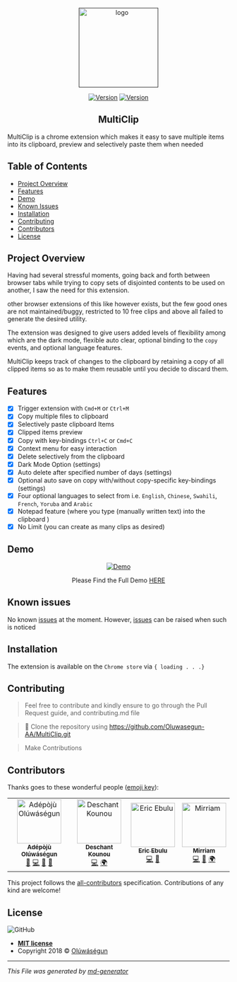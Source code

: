 <p align="center">
  <a href="" target="">
    <img width="180" height="180" src="https://user-images.githubusercontent.com/25525765/65596963-52483e00-df98-11e9-8572-a9a27c7faf8d.png" alt="logo">
  </a>
</p>

<p align="center">
<a href="https://codeclimate.com/github/Oluwasegun-AA/MultiClip/maintainability"><img src="https://api.codeclimate.com/v1/badges/c760dd1c8f7c08058e89/maintainability" alt="Version"></a>
<a href="#contributors"><img src="https://img.shields.io/badge/all_contributors-4-orange.svg?style=flat-square" alt="Version"></a>
</p>

<h2 align="center">MultiClip</h2>
MultiClip is a chrome extension which makes it easy to save multiple items into its clipboard, preview and selectively paste them when needed

## Table of Contents
* [Project Overview](#Project-Overview)
* [Features](#Features)
* [Demo](#demo)
* [Known Issues](#Known-issues)
* [Installation](#Installation)
* [Contributing](#contributing)
* [Contributors](#Contributors)
* [License](#License)

## Project Overview
Having had several stressful moments, going back and forth between browser tabs while trying to copy sets of disjointed contents to be used on another, I saw the need for this extension.

other browser extensions of this like however exists, but the few good ones are not maintained/buggy, restricted to 10 free clips and above all failed to generate the desired utility.

The extension was designed to give users added levels of flexibility among which are the dark mode, flexible auto clear, optional binding to the `copy` events, and optional language features.

MultiClip keeps track of changes to the clipboard by retaining a copy of all clipped items so as to make them reusable until you decide to discard them.


## Features
- [x] Trigger extension with `Cmd+M` or `Ctrl+M`
- [x] Copy multiple files to clipboard
- [x] Selectively paste clipboard Items
- [x] Clipped items preview
- [x] Copy with key-bindings `Ctrl+C`  or `Cmd+C`
- [x] Context menu for easy interaction
- [x] Delete selectively from the clipboard
- [x] Dark Mode Option (settings)
- [x] Auto delete after specified number of days (settings)
- [x] Optional auto save on copy with/without copy-specific key-bindings (settings)
- [x] Four optional languages to select from i.e. `English`, `Chinese`, `Swahili`, `French`, `Yoruba` and `Arabic`
- [x] Notepad feature (where you type (manually written text) into the clipboard )
- [x] No Limit (you can create as many clips as desired)

## Demo
<p align="center">
  <a href="" target="">
    <img src="https://user-images.githubusercontent.com/25525765/65558184-0795da00-df36-11e9-8b48-b064d4d42082.gif" alt="Demo">
  </a>
    <p align="center" target="_blank">Please Find the Full Demo <a href="https://youtu.be/uYmcyTXQeE4" target="_blank" >HERE</a></p>
</p>

## Known issues
No known [issues](https://github.com/Oluwasegun-AA/MultiClip/issues) at the moment. However, [issues](https://github.com/Oluwasegun-AA/MultiClip/issues) can be raised when such is noticed

## Installation
The extension is available on the `Chrome store` via `{ loading . . .}`

## Contributing
>  Feel free to contribute and kindly ensure to go through the Pull Request guide, and contributing.md file

>  👯 Clone the repository using https://github.com/Oluwasegun-AA/MultiClip.git

> Make Contributions

## Contributors
Thanks goes to these wonderful people ([emoji key](https://allcontributors.org/docs/en/emoji-key)):

<!-- ALL-CONTRIBUTORS-LIST:START - Do not remove or modify this section -->
<!-- prettier-ignore -->
<table><tr><td align="center"><a href="https://github.com/Oluwasegun-AA"><img src="https://avatars0.githubusercontent.com/u/25525765?v=4" width="100px;" alt="Adépòjù Olúwáségun"/><br /><sub><b>Adépòjù Olúwáségun</b></sub></a><br /><a href="https://github.com/Adépòjù Olúwáségun/MultiClip/issues?q=author%3AOluwasegun-AA" title="Bug reports">🐛</a> <a href="https://github.com/Adépòjù Olúwáségun/MultiClip/commits?author=Oluwasegun-AA" title="Code">💻</a> <a href="https://github.com/Adépòjù Olúwáségun/MultiClip/commits?author=Oluwasegun-AA" title="Documentation">📖</a> <a href="#maintenance-Oluwasegun-AA" title="Maintenance">🚧</a></td><td align="center"><a href="https://github.com/deschantkn"><img src="https://avatars2.githubusercontent.com/u/50397889?v=4" width="100px;" alt="Deschant Kounou"/><br /><sub><b>Deschant Kounou</b></sub></a><br /><a href="https://github.com/Adépòjù Olúwáségun/MultiClip/commits?author=deschantkn" title="Code">💻</a> <a href="#translation-deschantkn" title="Translation">🌍</a></td><td align="center"><a href="https://ekumamait.github.io/Profile/UI/"><img src="https://avatars2.githubusercontent.com/u/9946845?v=4" width="100px;" alt="Eric Ebulu"/><br /><sub><b>Eric Ebulu</b></sub></a><br /><a href="https://github.com/Adépòjù Olúwáségun/MultiClip/commits?author=ekumamait" title="Code">💻</a> <a href="#ideas-ekumamait" title="Ideas, Planning, & Feedback">🤔</a></td><td align="center"><a href="https://github.com/Mirriam-Maina"><img src="https://avatars0.githubusercontent.com/u/31400129?v=4" width="100px;" alt="Mirriam"/><br /><sub><b>Mirriam</b></sub></a><br /><a href="https://github.com/Adépòjù Olúwáségun/MultiClip/commits?author=Mirriam-Maina" title="Code">💻</a> <a href="https://github.com/Adépòjù Olúwáségun/MultiClip/commits?author=Mirriam-Maina" title="Documentation">📖</a> <a href="#translation-Mirriam-Maina" title="Translation">🌍</a></td></tr></table>

<!-- ALL-CONTRIBUTORS-LIST:END -->
This project follows the [all-contributors](https://github.com/all-contributors/all-contributors) specification. Contributions of any kind are welcome!

## License
![GitHub](https://img.shields.io/github/license/mashape/apistatus.svg)

- **[MIT license]()**
- Copyright 2018 © <a href="https://twitter.com/Oluwasegun_AA" target="_blank">Olúwáségun</a>

***
_This File was generated by [md-generator](https://github.com/oluwasegun-AA/md-generator)_

